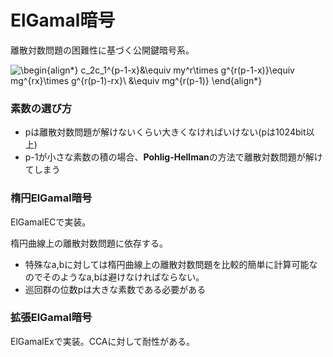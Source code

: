 # ElGamal暗号
離散対数問題の困難性に基づく公開鍵暗号系。

![\begin{align*}
c_2c_1^{p-1-x}&\equiv my^r\times g^{r(p-1-x)}\equiv mg^{rx}\times g^{r(p-1)-rx}\\
&\equiv mg^{r(p-1)}
\end{align*}
](https://render.githubusercontent.com/render/math?math=%5Cdisplaystyle+%5Cbegin%7Balign%2A%7D%0Ac_2c_1%5E%7Bp-1-x%7D%26%5Cequiv+my%5Er%5Ctimes+g%5E%7Br%28p-1-x%29%7D%5Cequiv+mg%5E%7Brx%7D%5Ctimes+g%5E%7Br%28p-1%29-rx%7D%5C%5C%0A%26%5Cequiv+mg%5E%7Br%28p-1%29%7D%0A%5Cend%7Balign%2A%7D%0A)


### 素数の選び方
+ pは離散対数問題が解けないくらい大きくなければいけない(pは1024bit以上)
+ p-1が小さな素数の積の場合、**Pohlig-Hellman**の方法で離散対数問題が解けてしまう

### 楕円ElGamal暗号
ElGamalECで実装。

楕円曲線上の離散対数問題に依存する。

+ 特殊なa,bに対しては楕円曲線上の離散対数問題を比較的簡単に計算可能なのでそのようなa,bは避けなければならない。
+ 巡回群の位数pは大きな素数である必要がある


### 拡張ElGamal暗号
ElGamalExで実装。CCAに対して耐性がある。